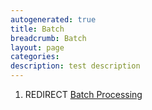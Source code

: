 ```yaml
---
autogenerated: true
title: Batch
breadcrumb: Batch
layout: page
categories: 
description: test description
---
```


1.  REDIRECT [Batch Processing](Batch_Processing)
